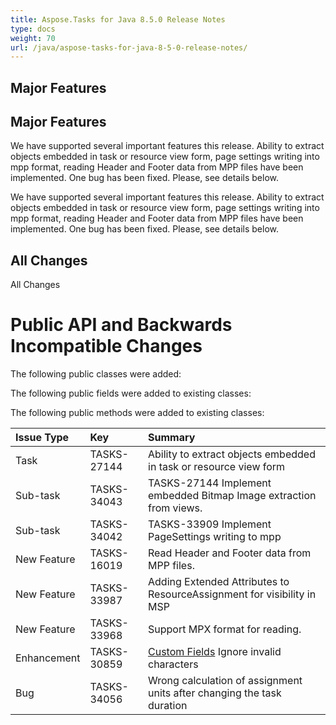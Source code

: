 ```yaml
---
title: Aspose.Tasks for Java 8.5.0 Release Notes
type: docs
weight: 70
url: /java/aspose-tasks-for-java-8-5-0-release-notes/
---
```


## **Major Features**
## **Major Features**
We have supported several important features this release. Ability 
to extract objects embedded in task or resource view form, page settings
writing into mpp format, reading Header and Footer data from MPP 
files have been implemented. One bug has been fixed. Please, see details
below. 

We have supported several important features this release. Ability 
to extract objects embedded in task or resource view form, page settings
writing into mpp format, reading Header and Footer data from MPP 
files have been implemented. One bug has been fixed. Please, see details
below.
## **All Changes**
All Changes
# **Public API and Backwards Incompatible Changes**
The following public classes were added:

The following public fields were added to existing classes:

The following public methods were added to existing classes:

|**Issue Type** |**Key** |**Summary** |
| :- | :- | :- |
|Task |TASKS-27144 |Ability to extract objects embedded in task or resource view form |
|Sub-task |TASKS-34043 |TASKS-27144 Implement embedded Bitmap Image extraction from views. |
|Sub-task |TASKS-34042 |TASKS-33909 Implement PageSettings writing to mpp |
|New Feature |TASKS-16019 |Read Header and Footer data from MPP files. |
|New Feature |TASKS-33987 |Adding Extended Attributes to ResourceAssignment for visibility in MSP |
|New Feature |TASKS-33968 |Support MPX format for reading. |
|Enhancement |TASKS-30859 |[Custom Fields](/pages/createpage.action?spaceKey=tasksjava&title=Custom+++Fields&linkCreation=true&fromPageId=16581049) Ignore invalid characters |
|Bug |TASKS-34056 |Wrong calculation of assignment units after changing the task duration |

